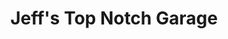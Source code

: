---
title: "Jeff's Top Notch Garage"
url: /hamilton-township/jeffs-top-notch-garage/
shop: car repair
---